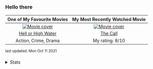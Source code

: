 ### Hello there


<!--START_SECTION:movies-->
| One of My Favourite Movies | My Most Recently Watched Movie |
| :---: | :---: |
| [![Movie cover](https://m.media-amazon.com/images/M/MV5BMTg4NDA1OTA5NF5BMl5BanBnXkFtZTgwMDQ2MDM5ODE@._V1_UY209_CR0,0,140,209_AL_.jpg)](https://imdb.com/title/tt7557108/?ref_=ttls_li_i) | [![Movie cover](https://m.media-amazon.com/images/M/MV5BMjlhYzY4ODQtYWY3ZS00NGUwLTk5NWYtYjBlMjUzMmNkZWU0XkEyXkFqcGdeQXVyMTA5NzUzODM4._V1_SY153_CR1,0,105,153_.jpg)](https://imdb.com/title/tt10530176/) |
| [Hell or High Water](https://imdb.com/title/tt7557108/?ref_=ttls_li_i) | [The Call](https://imdb.com/title/tt10530176/) |
| Action, Crime, Drama | My rating: 8/10 |

<sup>last updated: Mon Oct 11 2021</sup>

<!--END_SECTION:movies-->

<details>
  <summary>Stats</summary>
  
  ![Metrics](https://raw.githubusercontent.com/matievisthekat/matievisthekat/master/github-metrics.svg)
</details>
